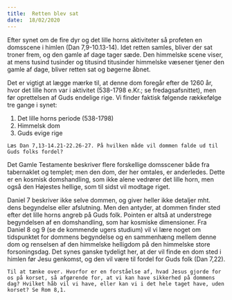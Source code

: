 ```yaml
---
title:  Retten blev sat
date:  18/02/2020
---
```


Efter synet om de fire dyr og det lille horns aktiviteter så profeten en domsscene i himlen (Dan 7,9-10.13-14). Idet retten samles, bliver der sat troner frem, og den gamle af dage tager sæde. Den himmelske scene viser, at mens tusind tusinder og titusind titusinder himmelske væsener tjener den gamle af dage, bliver retten sat og bøgerne åbnet.

Det er vigtigt at lægge mærke til, at denne dom foregår efter de 1260 år, hvor det lille horn var i aktivitet (538-1798 e.Kr.; se fredagsafsnittet), men før oprettelsen af Guds endelige rige. Vi finder faktisk følgende rækkefølge tre gange i synet:

1.	Det lille horns periode (538-1798)
2.	Himmelsk dom
3.	Guds evige rige

`Læs Dan 7,13-14.21-22.26-27. På hvilken måde vil dommen falde ud til Guds folks fordel?`

Det Gamle Testamente beskriver flere forskellige domsscener både fra tabernaklet og templet; men den dom, der her omtales, er anderledes. Dette er en kosmisk domshandling, som ikke alene vedrører det lille horn, men også den Højestes hellige, som til sidst vil modtage riget.

Daniel 7 beskriver ikke selve dommen, og giver heller ikke detaljer mht. dens begyndelse eller afslutning. Men den antyder, at dommen finder sted efter det lille horns angreb på Guds folk. Pointen er altså at understrege begyndelsen af en domshandling, som har kosmiske dimensioner. Fra Daniel 8 og 9 (se de kommende ugers studium) vil vi lære noget om tidspunktet for dommens begyndelse og en sammenhæng mellem denne dom og renselsen af den himmelske helligdom på den himmelske store forsoningsdag. Det synes ganske tydeligt her, at der vil finde en dom sted i himlen før Jesu genkomst, og den vil være til fordel for Guds folk (Dan 7,22).

`Til at tænke over. Hvorfor er en forståelse af, hvad Jesus gjorde for os på korset, så afgørende for, at vi kan have sikkerhed på dommens dag? Hvilket håb vil vi have, eller kan vi i det hele taget have, uden korset? Se Rom 8,1.`